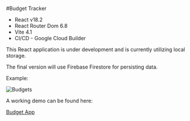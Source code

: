 #Budget Tracker 

* React v18.2
* React Router Dom 6.8
* Vite 4.1
* CI/CD - Google Cloud Builder

This React application is under development and is currently utilizing local storage.

The final version will use Firebase Firestore for persisting data.


Example:

![Budgets](https://firebasestorage.googleapis.com/v0/b/richmond-apps-usa.appspot.com/o/images%2Fmisc%2FScreenshot%202023-09-19%20at%208.03.26%20PM.png?alt=media&token=c6156b78-cc9c-4a2f-8608-348f8678baa3)


A working demo can be found here:

[Budget App](https://react-budget-dashboard.web.app/ "Budget App")
